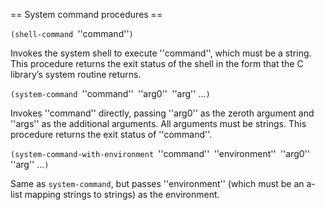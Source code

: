 == System command procedures ==

`(shell-command `''command''`)`

Invokes the system shell to execute ''command'', which must be a string. This procedure returns the exit status of the shell in the form that the C library’s system routine returns.

`(system-command `''command''` `''arg0''` `''arg'' ...`)`

Invokes ''command'' directly, passing ''arg0'' as the zeroth argument and ''args'' as the additional arguments.  All arguments must be strings.  This procedure returns the exit status of ''command''.

`(system-command-with-environment `''command''` `''environment''` `''arg0''` `''arg'' ...`)`

Same as `system-command`, but passes ''environment'' (which must be an a-list mapping strings to strings) as the environment.